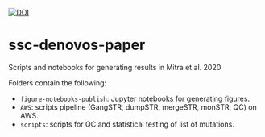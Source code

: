 [![DOI](https://zenodo.org/badge/240371051.svg)](https://zenodo.org/badge/latestdoi/240371051)

# ssc-denovos-paper
Scripts and notebooks for generating results in Mitra et al. 2020

Folders contain the following:

* `figure-notebooks-publish`: Jupyter notebooks for generating figures.
* `AWS`: scripts pipeline (GangSTR, dumpSTR, mergeSTR, monSTR, QC) on AWS.
* `scripts`: scripts for QC and statistical testing of list of mutations. 
